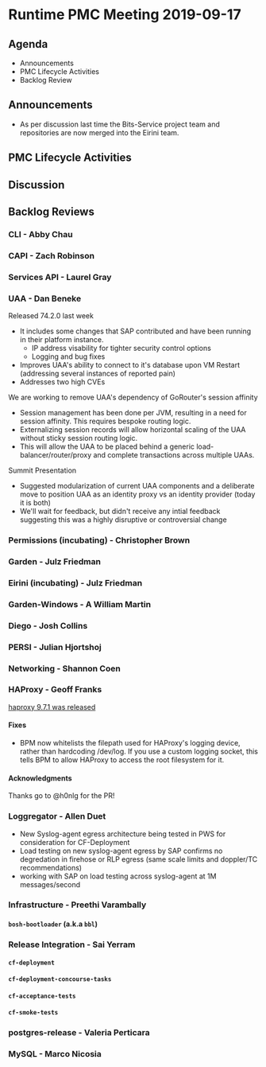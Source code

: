# Runtime PMC Meeting 2019-09-17

## Agenda

* Announcements
* PMC Lifecycle Activities
* Backlog Review


## Announcements

- As per discussion last time the Bits-Service project team and repositories are now merged into the Eirini team.


## PMC Lifecycle Activities


## Discussion


## Backlog Reviews

### CLI - Abby Chau


### CAPI - Zach Robinson


### Services API - Laurel Gray


### UAA - Dan Beneke
Released 74.2.0 last week 
   - It includes some changes that SAP contributed and have been running in their platform instance.
      - IP address visability for tighter security control options
      - Logging and bug fixes
   - Improves UAA's ability to connect to it's database upon VM Restart (addressing several instances of reported pain)
   - Addresses two high CVEs
   
We are working to remove UAA's dependency of GoRouter's session affinity
   - Session management has been done per JVM, resulting in a need for session affinity. This requires bespoke routing logic.
   - Externalizing session records will allow horizontal scaling of the UAA without sticky session routing logic.
   - This will allow the UAA to be placed behind a generic load-balancer/router/proxy and complete transactions across multiple UAAs.

Summit Presentation
   - Suggested modularization of current UAA components and a deliberate move to position UAA as an identity proxy vs an identity provider (today it is both)
   - We'll wait for feedback, but didn't receive any intial feedback suggesting this was a highly disruptive or controversial change
   

### Permissions (incubating) - Christopher Brown


### Garden - Julz Friedman


### Eirini (incubating) - Julz Friedman


### Garden-Windows - A William Martin


### Diego - Josh Collins


### PERSI - Julian Hjortshoj


### Networking - Shannon Coen


### HAProxy - Geoff Franks

[haproxy 9.7.1 was released](https://github.com/cloudfoundry-incubator/haproxy-boshrelease/releases/tag/v9.7.1)
#### Fixes

- BPM now whitelists the filepath used for HAProxy's logging device, rather
  than hardcoding /dev/log. If you use a custom logging socket, this tells BPM
  to allow HAProxy to access the root filesystem for it.

#### Acknowledgments

Thanks go to @h0nlg for the PR!

### Loggregator - Allen Duet
 - New Syslog-agent egress architecture being tested in PWS for consideration for CF-Deployment
 - Load testing on new syslog-agent egress by SAP confirms no degredation in firehose or RLP egress (same scale limits and doppler/TC recommendations)
 - working with SAP on load testing across syslog-agent at 1M messages/second

### Infrastructure - Preethi Varambally

#### `bosh-bootloader` (a.k.a `bbl`)


### Release Integration - Sai Yerram

#### `cf-deployment`


#### `cf-deployment-concourse-tasks`


#### `cf-acceptance-tests`


#### `cf-smoke-tests`


### postgres-release - Valeria Perticara


### MySQL - Marco Nicosia
